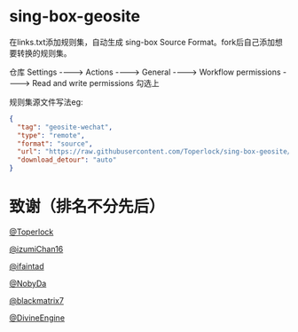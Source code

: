 # sing-box-geosite

在links.txt添加规则集，自动生成 sing-box Source Format。fork后自己添加想要转换的规则集。

仓库 Settings ----> Actions ----> General ----> Workflow permissions ----> Read and write permissions 勾选上

规则集源文件写法eg:

```json
{
  "tag": "geosite-wechat",
  "type": "remote",
  "format": "source",
  "url": "https://raw.githubusercontent.com/Toperlock/sing-box-geosite/main/wechat.json",
  "download_detour": "auto"
}
```

# 致谢（排名不分先后）
[@Toperlock](https://github.com/Toperlock/sing-box-geosite)

[@izumiChan16](https://github.com/izumiChan16)

[@ifaintad](https://github.com/ifaintad)

[@NobyDa](https://github.com/NobyDa)

[@blackmatrix7](https://github.com/blackmatrix7)

[@DivineEngine](https://github.com/DivineEngine)
